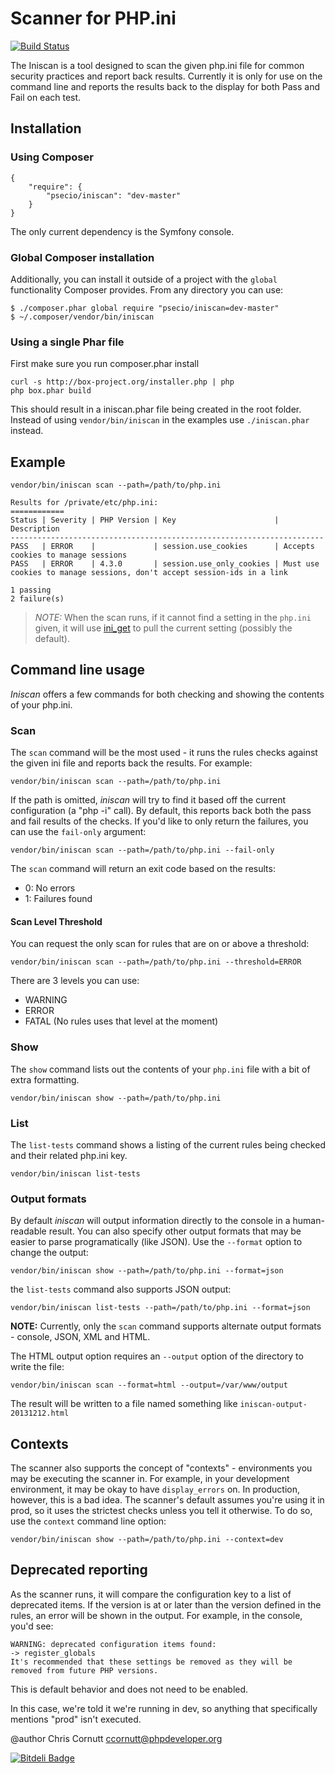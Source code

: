 Scanner for PHP.ini
===========================

[![Build Status](https://secure.travis-ci.org/psecio/iniscan.png?branch=master)](http://travis-ci.org/psecio/iniscan)

The Iniscan is a tool designed to scan the given php.ini file for common security practices
and report back results. Currently it is only for use on the command line and reports the
results back to the display for both Pass and Fail on each test.

Installation
------------

### Using Composer

```
{
    "require": {
        "psecio/iniscan": "dev-master"
    }
}
```

The only current dependency is the Symfony console.

### Global Composer installation
Additionally, you can install it outside of a project with the `global` functionality Composer provides. From
any directory you can use:

```
$ ./composer.phar global require "psecio/iniscan=dev-master"
$ ~/.composer/vendor/bin/iniscan
```

### Using a single Phar file

First make sure you run composer.phar install
```
curl -s http://box-project.org/installer.php | php
php box.phar build
```
This should result in a iniscan.phar file being created in the root folder.
Instead of using `vendor/bin/iniscan` in the examples use `./iniscan.phar` instead.

Example
-------
```
vendor/bin/iniscan scan --path=/path/to/php.ini
```
```
Results for /private/etc/php.ini:
============
Status | Severity | PHP Version | Key                      | Description
----------------------------------------------------------------------
PASS   | ERROR    |             | session.use_cookies      | Accepts cookies to manage sessions
PASS   | ERROR    | 4.3.0       | session.use_only_cookies | Must use cookies to manage sessions, don't accept session-ids in a link

1 passing
2 failure(s)
```

> *NOTE:* When the scan runs, if it cannot find a setting in the `php.ini` given, it will use [ini_get](http://php.net/ini_get) to pull the current setting (possibly the default).

Command line usage
------------------

*Iniscan* offers a few commands for both checking and showing the contents of your php.ini.

### Scan

The `scan` command will be the most used - it runs the rules checks against the given ini file and reports back the results. For example:

```
vendor/bin/iniscan scan --path=/path/to/php.ini
```

If the path is omitted, *iniscan* will try to find it based off the current configuration (a "php -i" call). By default, this reports back both the pass and fail results of the checks. If you'd like to only return the failures, you can use the `fail-only` argument:

```
vendor/bin/iniscan scan --path=/path/to/php.ini --fail-only
```

The `scan` command will return an exit code based on the results:

- 0: No errors
- 1: Failures found


#### Scan Level Threshold
You can request the only scan for rules that are on or above a threshold:

```
vendor/bin/iniscan scan --path=/path/to/php.ini --threshold=ERROR
```

There are 3 levels you can use:
* WARNING
* ERROR
* FATAL (No rules uses that level at the moment)


### Show

The `show` command lists out the contents of your `php.ini` file with a bit of extra formatting.

```
vendor/bin/iniscan show --path=/path/to/php.ini
```

### List

The `list-tests` command shows a listing of the current rules being checked and their related php.ini key.

```
vendor/bin/iniscan list-tests
```

### Output formats

By default *iniscan* will output information directly to the console in a human-readable result. You can also specify other output formats that may be easier to parse programatically (like JSON). Use the `--format` option to change the output:

```
vendor/bin/iniscan show --path=/path/to/php.ini --format=json
```

the `list-tests` command also supports JSON output:

```
vendor/bin/iniscan list-tests --path=/path/to/php.ini --format=json
```

**NOTE:** Currently, only the `scan` command supports alternate output formats - console, JSON, XML and HTML.

The HTML output option requires an `--output` option of the directory to write the file:

```
vendor/bin/iniscan scan --format=html --output=/var/www/output
```

The result will be written to a file named something like `iniscan-output-20131212.html`


Contexts
--------

The scanner also supports the concept of "contexts" - environments you may be executing the scanner in. For example, in your development environment, it may be okay to have `display_errors` on. In production, however, this is a bad idea. The scanner's default assumes you're using it in prod, so it uses the strictest checks unless you tell it otherwise. To do so, use the `context` command line option:

```
vendor/bin/iniscan show --path=/path/to/php.ini --context=dev
```

Deprecated reporting
--------------------

As the scanner runs, it will compare the configuration key to a list of deprecated items. If the version is at or later than the version defined in the rules, an error will be shown in the output. For example, in the console, you'd see:

```
WARNING: deprecated configuration items found:
-> register_globals
It's recommended that these settings be removed as they will be removed from future PHP versions.
```

This is default behavior and does not need to be enabled.


In this case, we're told it we're running in dev, so anything that specifically mentions "prod" isn't executed.

@author Chris Cornutt <ccornutt@phpdeveloper.org>


[![Bitdeli Badge](https://d2weczhvl823v0.cloudfront.net/psecio/iniscan/trend.png)](https://bitdeli.com/free "Bitdeli Badge")

